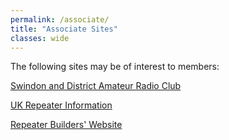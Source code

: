 ```yaml
---
permalink: /associate/
title: "Associate Sites"
classes: wide
---
```


The following sites may be of interest to members:

[Swindon and District Amateur Radio Club](https://www.sdarc.net)

[UK Repeater Information](https://ukrepeater.net/index.html)

[Repeater Builders' Website](http://www.repeater-builder.com/rbtip)

